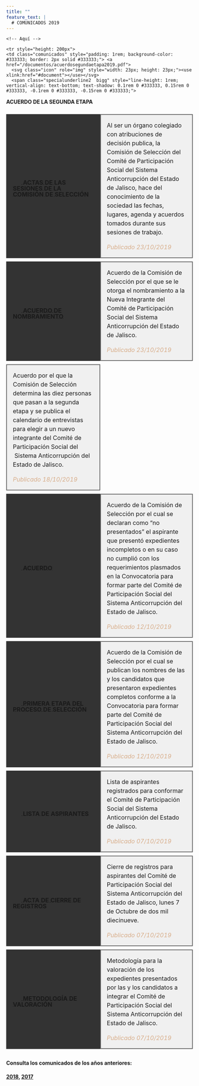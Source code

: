 ```yaml
---
title: ""
feature_text: |
  # COMUNICADOS 2019
---
```


<table id="table-wrap2" style="margin-left: 0px; width: 100%; border-spacing: 0 9px; border-collapse: separate;">
  
    <!-- Aquí -->
   <tr style="height: 200px">
    <td class="comunicados" style="padding: 1rem; background-color: #333333; border: 2px solid #333333;"> <a href="/actas-2019"> 
      <svg class="icon" role="img" style="width: 23px; height: 23px;"><use xlink:href="#document"></use></svg>
      <span class="specialunderline2  bigg" style="line-height: 1rem; vertical-align: text-bottom; text-shadow: 0.1rem 0 #333333, 0.15rem 0 #333333, -0.1rem 0 #333333, -0.15rem 0 #333333;">
  <b>ACTAS DE LAS SESIONES DE LA COMISIÓN DE SELECCIÓN</b></span>
  </a></td>
    <td style="padding: 1rem; background-color: #f0f0f0; border: 2px solid #696969; line-height: 1.5rem;">Al ser un órgano colegiado con atribuciones de decisión publica, la Comisión de Selección del Comité de Participación Social del Sistema Anticorrupción del Estado de Jalisco, hace del conocimiento de la sociedad las fechas, lugares, agenda y acuerdos tomados durante sus sesiones de trabajo.<p></p><span style="font-style: italic; color: #d8ad89">Publicado 23/10/2019</span></td>
  </tr>
  
  <!-- -->


  
  <tr style="height: 200px">
    <td class="comunicados" style="padding: 1rem; background-color: #333333; border: 2px solid #333333;"> <a href="/documentos/acuerdo-de-nombramiento-2019.pdf"> 
      <svg class="icon" role="img" style="width: 23px; height: 23px;"><use xlink:href="#document"></use></svg>
      <span class="specialunderline2  bigg" style="line-height: 1rem; vertical-align: text-bottom; text-shadow: 0.1rem 0 #333333, 0.15rem 0 #333333, -0.1rem 0 #333333, -0.15rem 0 #333333;">
  <b>ACUERDO DE NOMBRAMIENTO</b></span>
  </a></td>
    <td style="padding: 1rem; background-color: #f0f0f0; border: 2px solid #696969; line-height: 1.5rem;">Acuerdo de la Comisión de Selección por el que se le otorga el nombramiento a la Nueva Integrante del Comité de Participación Social del Sistema Anticorrupción del Estado de Jalisco.<p></p><span style="font-style: italic; color: #d8ad89">Publicado 23/10/2019</span></td>
  </tr>



    <tr style="height: 200px">
    <td class="comunicados" style="padding: 1rem; background-color: #333333; border: 2px solid #333333;"> <a href="/documentos/acuerdosegundaetapa2019.pdf"> 
      <svg class="icon" role="img" style="width: 23px; height: 23px;"><use xlink:href="#document"></use></svg>
      <span class="specialunderline2  bigg" style="line-height: 1rem; vertical-align: text-bottom; text-shadow: 0.1rem 0 #333333, 0.15rem 0 #333333, -0.1rem 0 #333333, -0.15rem 0 #333333;">
  <b>ACUERDO DE LA SEGUNDA ETAPA</b></span>
  </a></td>
    <td style="padding: 1rem; background-color: #f0f0f0; border: 2px solid #696969; line-height: 1.5rem;">Acuerdo por el que la Comisión de Selección determina las diez personas que pasan a la segunda etapa y se publica el calendario de entrevistas para elegir a un nuevo integrante del Comité de Participación Social del  Sistema Anticorrupción del Estado de Jalisco.<p></p><span style="font-style: italic; color: #d8ad89">Publicado 18/10/2019</span></td>
  </tr>

  <tr style="height: 200px">
    <td class="comunicados" style="padding: 1rem; background-color: #333333; border: 2px solid #333333;"> <a href="/documentos/acuerdo2019.pdf"> 
      <svg class="icon" role="img" style="width: 23px; height: 23px;"><use xlink:href="#document"></use></svg>
      <span class="specialunderline2  bigg" style="line-height: 1rem; vertical-align: text-bottom; text-shadow: 0.1rem 0 #333333, 0.15rem 0 #333333, -0.1rem 0 #333333, -0.15rem 0 #333333;">
  <b>ACUERDO</b></span>
  </a></td>
    <td style="padding: 1rem; background-color: #f0f0f0; border: 2px solid #696969; line-height: 1.5rem;">Acuerdo de la Comisión de Selección por el cual se declaran como “no presentados” el aspirante que presentó expedientes incompletos o en su caso no cumplió con los requerimientos plasmados en la Convocatoria para formar parte del Comité de Participación Social del Sistema Anticorrupción del Estado de Jalisco.<p></p><span style="font-style: italic; color: #d8ad89">Publicado 12/10/2019</span></td>
  </tr>

  <tr style="height: 200px">
    <td class="comunicados" style="padding: 1rem; background-color: #333333; border: 2px solid #333333;"> <a href="/etapa_2_2019"> 
      <svg class="icon" role="img" style="width: 23px; height: 23px;"><use xlink:href="#document"></use></svg>
      <span class="specialunderline2  bigg" style="line-height: 1rem; vertical-align: text-bottom; text-shadow: 0.1rem 0 #333333, 0.15rem 0 #333333, -0.1rem 0 #333333, -0.15rem 0 #333333;">
  <b>PRIMERA ETAPA DEL PROCESO DE SELECCIÓN</b></span>
  </a></td>
    <td style="padding: 1rem; background-color: #f0f0f0; border: 2px solid #696969; line-height: 1.5rem;">Acuerdo de la Comisión de Selección por el cual se publican los nombres de las y los candidatos que presentaron  expedientes completos conforme a la Convocatoria para formar parte del Comité de Participación Social del Sistema Anticorrupción del Estado de Jalisco.<p></p><span style="font-style: italic; color: #d8ad89">Publicado 12/10/2019</span></td>
  </tr>
    
  <tr style="border-spacing: 5px; height: 200px; ">
    <td class="comunicados" style="padding: 1rem; background-color: #333333; border: 2px solid #333333; "> <a href="/documentos/listaaspirantes2019.pdf"> 
      <svg class="icon" role="img" style="width: 23px; height: 23px;"><use xlink:href="#doc-pdf"></use></svg>
      <span class="specialunderline2  bigg" style="line-height: 1rem; vertical-align: text-bottom; text-shadow: 0.1rem 0 #333333, 0.15rem 0 #333333, -0.1rem 0 #333333, -0.15rem 0 #333333;">
  <b>LISTA DE ASPIRANTES</b></span>
  </a></td>
    <td style="padding: 1rem; background-color: #f0f0f0; border: 2px solid #696969; line-height: 1.5rem;">Lista de aspirantes registrados para conformar el Comité de Participación Social del Sistema Anticorrupción del Estado de Jalisco.<p></p><span style="font-style: italic; color: #d8ad89">Publicado 07/10/2019</span></td>
  </tr>
    
       
  <tr style="border-spacing: 5px; height: 200px; ">
    <td class="comunicados" style="padding: 1rem; background-color: #333333; border: 2px solid #333333; "> <a href="/documentos/cierrederegistros2019.pdf"> 
      <svg class="icon" role="img" style="width: 23px; height: 23px;"><use xlink:href="#doc-pdf"></use></svg>
      <span class="specialunderline2  bigg" style="line-height: 1rem; vertical-align: text-bottom; text-shadow: 0.1rem 0 #333333, 0.15rem 0 #333333, -0.1rem 0 #333333, -0.15rem 0 #333333;">
  <b>ACTA DE CIERRE DE REGISTROS</b></span>
  </a></td>
    <td style="padding: 1rem; background-color: #f0f0f0; border: 2px solid #696969; line-height: 1.5rem;">Cierre de registros para aspirantes del Comité de Participación Social del Sistema Anticorrupción del Estado de Jalisco, lunes 7 de Octubre de dos mil diecinueve.<p></p><span style="font-style: italic; color: #d8ad89">Publicado 07/10/2019</span></td>
  </tr>
  
   <tr style="border-spacing: 5px; height: 200px; ">
    <td class="comunicados" style="padding: 1rem; background-color: #333333; border: 2px solid #333333; "> <a href="/documentos/METODOLOGIA-PARA-LA-EVALUACION-DOCUMENTAL-Y-CURRICULAR_2019.pdf"> 
      <svg class="icon" role="img" style="width: 23px; height: 23px;"><use xlink:href="#doc-pdf"></use></svg>
      <span class="specialunderline2  bigg" style="line-height: 1rem; vertical-align: text-bottom; text-shadow: 0.1rem 0 #333333, 0.15rem 0 #333333, -0.1rem 0 #333333, -0.15rem 0 #333333;">
  <b>METODOLOGÍA DE VALORACIÓN</b></span>
  </a></td>
    <td style="padding: 1rem; background-color: #f0f0f0; border: 2px solid #696969; line-height: 1.5rem;">Metodología para la valoración de los expedientes presentados por las y los candidatos a integrar el Comité de Participación Social del Sistema Anticorrupción del Estado de Jalisco.<p></p><span style="font-style: italic; color: #d8ad89">Publicado 07/10/2019</span></td>
  </tr>
  

</table>


<p></p>
<h4> Consulta los comunicados de los años anteriores:</h4>
<h4><a href="http://comisionsaejalisco.org/comunicados-2018">2018</a>, <a href="http://comisionsaejalisco.org/comunicados-2017">2017</a></h4>
<p></p>

